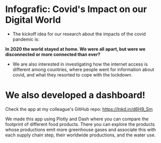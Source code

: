 # Infografic: Covid's Impact on our Digital World

- The kickoff idea for our research about the impacts
of the covid pandemic is:

**In 2020 the world stayed at home. We were all apart, but were we disconnected or more connected than ever?**

- We are also interested in investigating how the
internet access is different among countries, where
people went for information about covid, and what
they resorted to cope with the lockdown.

# We also developed a dashboard! 
Check the app at my colleague's GitHub repo: https://lnkd.in/d6H9_Sm

We made this app using Plotly and Dash where you can compare the footprint of different food products.
There you can explore the products whose productions emit more greenhouse gases and associate this with each supply chain step, their worldwide productions, and the water use.
